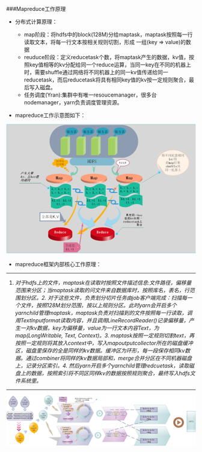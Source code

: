 ###Mapreduce工作原理

* 分布式计算原理：
  * map阶段：将hdfs中的block(128M)分给maptask，maptask按照每一行读取文本，将每一行文本按相关规则切割，形成 一组(key => value)的数据  
  * reuduce阶段：定义reducetask个数，将maptask产生的数据，kv值，按照key值相等的kv分配给同一个reduce运算，当同一key在不同的机器上时，需要shuffle通过网络将不同机器上的同一kv值传递给同一reducetask，而后reducetask将具有相同key值的kv按一定规则聚合，最后写入磁盘。  
  * 任务调度(Yran):集群中有唯一resoucemanager，很多台nodemanager，yarn负责调度管理资源。
  
 * mapreduce工作示意图如下：   
 
 ![mapreduce](images/121.png "mapreduce")
  
  * mapreduce框架内部核心工作原理：
  
---
 1. *对于hdfs上的文件，maptask在读取时按照文件描述信息:文件路径，偏移量范围来分区；当maptask读取的问文件来自数据库时，按照库名，表名，行范围划分区。2. 对于这些文件，负责划分切片任务由job客户端完成：扫描每一个文件，按照128M划分范围，按以上规则分区。此时yarn会开启多个yarnchild管理maptask，maptask负责对扫描到的文件按照每一行读取，调用TextInputformat读取内容，并且调用LineRecordReader()记录偏移量，产生一对kv数据，key为偏移量，value为一行文本内容Text，为map(LongWritable, Text, Context)。3. maptask按照一定规则切割text，再按照一定规则将其放入context中，写入mapoutputcollector所在的磁盘缓冲区，磁盘里保存的全是同样的kv数据。缓冲区为环形，每一段保存相同kv数据。通过combiner将同样的kv数据局部和，merge合并分区在不同机器磁盘上，记录分区索引。4. 然后yarn开启多个yarnchild管理redcuetask，读取磁盘上的数据，按照索引将不同区同样kv的数据按照规则聚合，最终写入hdfs文件系统里。*
 ---


![mapreduce](images/103.png "mapreduce")
